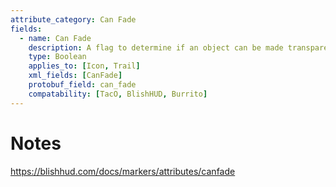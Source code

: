 ```yaml
---
attribute_category: Can Fade
fields:
  - name: Can Fade
    description: A flag to determine if an object can be made transparent when it is possibly occluding the player.
    type: Boolean
    applies_to: [Icon, Trail]
    xml_fields: [CanFade]
    protobuf_field: can_fade
    compatability: [TacO, BlishHUD, Burrito]
---
```


Notes
=====
https://blishhud.com/docs/markers/attributes/canfade

